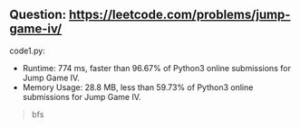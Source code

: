 ## Question: https://leetcode.com/problems/jump-game-iv/

code1.py:
* Runtime: 774 ms, faster than 96.67% of Python3 online submissions for Jump Game IV.
* Memory Usage: 28.8 MB, less than 59.73% of Python3 online submissions for Jump Game IV.
> bfs